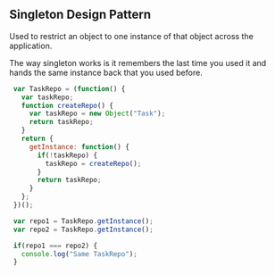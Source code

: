 ## Singleton Design Pattern

Used to restrict an object to one instance of that object across the application. 

The way singleton works is it remembers the last time you used it and hands the same instance back that you used before.

```js
 var TaskRepo = (function() {
   var taskRepo;
   function createRepo() {
     var taskRepo = new Object("Task");
     return taskRepo;
   }
   return {
     getInstance: function() {
       if(!taskRepo) {
         taskRepo = createRepo();
       }
       return taskRepo;
     }
   };
 })();

 var repo1 = TaskRepo.getInstance();
 var repo2 = TaskRepo.getInstance();

 if(repo1 === repo2) {
   console.log("Same TaskRepo");
 }
```
